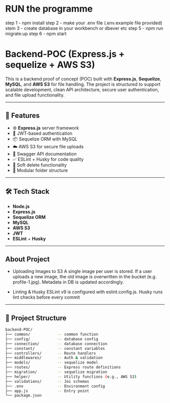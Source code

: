 # RUN the programme
step 1 - npm install
step 2 - make your .env file (.env.example file provided)
stem 3 - create database in your workbench or dbever etc
step 5 - npm run migrate:up
step 6 - npm start



# Backend-POC (Express.js + sequelize + AWS S3)

This is a backend proof of concept (POC) built with **Express.js**, **Sequelize**, **MySQL**, and **AWS S3** for file handling. The project is structured to support scalable development, clean API architecture, secure user authentication, and file upload functionality.

---

## 📁 Features

- ⚙️ **Express.js** server framework
- 🔐 JWT-based authentication
- 📦 Sequelize ORM with MySQL
- ☁️ AWS S3 for secure file uploads
- 🧾 Swagger API documentation
- ✅ ESLint + Husky for code quality
- 🚫 Soft delete functionality
- 🧠 Modular folder structure

---

## 🛠️ Tech Stack

- **Node.js**
- **Express.js**
- **Sequelize ORM**
- **MySQL**
- **AWS S3**
- **JWT**
- **ESLint** + **Husky**

---
## About Project
- Uploading Images to S3
    A single image per user is stored. If a user uploads a new image, the old image is overwritten in the bucket (e.g. profile-1.jpg). Metadata in DB is updated accordingly.

- Linting & Husky
    ESLint v9 is configured with eslint.config.js. Husky runs lint checks before every commit
---

## 📂 Project Structure
```bash
backend-POC/
├── common/            -- common function
├── config/            -- database config
├── connection/        -- database connection
├── constant/          -- constant variables
├── controllers/       -- Route handlers
├── middlewares/       -- Auth & validation
├── models/            -- sequelize model
├── routes/            -- Express route definitions
├── migration/         -- sequelize migration
├── helper/            -- Utility functions (e.g., AWS S3)
├── validations/       -- Joi schemas
├── .env               -- Environment config
├── app.js             -- Entry point
└── package.json

